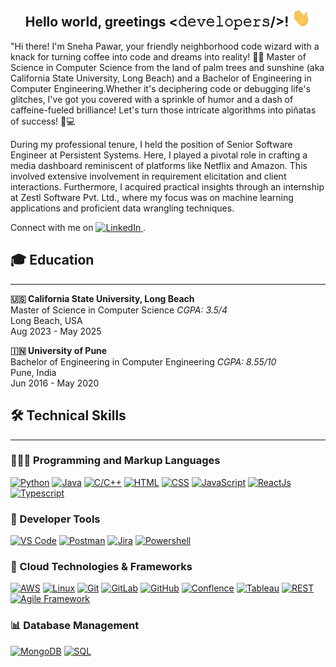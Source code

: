 
<div align="center">
<h2> <strong>Hello world, greetings </strong> <𝚍𝚎𝚟𝚎𝚕𝚘𝚙𝚎𝚛𝚜/>! <img src="https://github.com/Tokyo0915/Sneha-Pawar/blob/main/Hi.gif" width="30"></h2>
</div>
<p>
   "Hi there! I'm Sneha Pawar, your friendly neighborhood code wizard with a knack for turning coffee into code and dreams into reality! 🧙‍♂️ Master of Science in Computer Science from the land of palm trees and sunshine (aka California State University, Long Beach) and a Bachelor of Engineering in Computer Engineering.Whether it's deciphering code or debugging life's glitches, I've got you covered with a sprinkle of humor and a dash of caffeine-fueled brilliance! Let's turn those intricate algorithms into piñatas of success! 🎉💻
</p>
<p>
    During my professional tenure, I held the position of Senior Software Engineer at Persistent Systems. Here, I played a pivotal role in crafting a media dashboard reminiscent of platforms like Netflix and Amazon. This involved extensive involvement in requirement elicitation and client interactions. Furthermore, I acquired practical insights through an internship at Zestl Software Pvt. Ltd., where my focus was on machine learning applications and proficient data wrangling techniques.
</p>
<p>
    Connect with me on
    <a href="https://www.linkedin.com/in/snehabpawar/" target="_blank">
        <img src="https://img.shields.io/badge/LinkedIn-0077B5?logo=linkedin&logoColor=white" alt="LinkedIn">
    </a>.
</p>
<h2>🎓 Education</h2>
<hr>
<p>
    <strong>🇺🇸 California State University, Long Beach</strong>
    <br>
    Master of Science in Computer Science
    <em>CGPA: 3.5/4</em>
    <br>
    Long Beach, USA
    <br>
    Aug 2023 - May 2025
</p>
<p>
    <strong>🇮🇳 University of Pune</strong>
    <br>
    Bachelor of Engineering in Computer Engineering
    <em>CGPA: 8.55/10</em>
    <br>
    Pune, India
    <br>
    Jun 2016 - May 2020
</p>
<summary>
  <h2>🛠️ Technical Skills</h2>
  <hr>
</summary>
<h3>👩🏻‍💻 Programming and Markup Languages</h3>
<p>
    <a href="#"><img alt="Python" src="https://img.shields.io/badge/Python-14354C.svg?logo=python&logoColor=white"></a>
    <a href="#"><img alt="Java" src="https://custom-icon-badges.demolab.com/badge/Java-007396.svg?logo=java&logoColor=white"></a>
    <a href="#"><img alt="C/C++" src="https://img.shields.io/badge/C%2FC%2B%2B-00599C.svg?logo=c%2B%2B&logoColor=white"></a>
    <a href="#"><img alt="HTML" src="https://img.shields.io/badge/HTML-E34F26.svg?logo=html5&logoColor=white"></a>
    <a href="#"><img alt="CSS" src="https://img.shields.io/badge/CSS-1572B6.svg?logo=css3&logoColor=white"></a>
    <a href="#"><img alt="JavaScript" src="https://img.shields.io/badge/JavaScript-F7DF1E.svg?logo=javascript&logoColor=black"></a>
    <a href="#"><img alt="ReactJs" src="https://img.shields.io/badge/React.js-61DAFB?style=flat&logo=react&logoColor=white"></a>
    <a href="#"><img alt="Typescript" src="https://img.shields.io/badge/TypeScript-3178C6?style=flat&logo=typescript&logoColor=white"></a>
</p>
<h3>🧰 Developer Tools</h3>
<p>
    <a href="#"><img alt="VS Code" src="https://img.shields.io/badge/VS_Code-007ACC.svg?logo=visual-studio-code&logoColor=white"></a>
    <a href="#"><img alt="Postman" src="https://img.shields.io/badge/Postman-FF6C37.svg?logo=postman&logoColor=white"></a>
    <a href="#"><img alt="Jira" src="https://img.shields.io/badge/Jira-0052CC.svg?logo=jira&logoColor=white"></a>
    <a href="#"><img alt="Powershell" src="https://img.shields.io/badge/Powershell-5391FE.svg?logo=powershell&logoColor=white"></a>
</p>
<h3>🧩 Cloud Technologies & Frameworks</h3>
<p>
	<a href="#"><img alt="AWS" src="https://img.shields.io/badge/AWS-232F3E.svg?logo=amazon-aws&logoColor=white"></a>
    <a href="#"><img alt="Linux" src="https://img.shields.io/badge/Linux-FCC624.svg?logo=linux&logoColor=black"></a>
    <a href="#"><img alt="Git" src="https://img.shields.io/badge/Git-F05032.svg?logo=git&logoColor=white"></a>
    <a href="#"><img alt="GitLab" src="https://img.shields.io/badge/GitLab-FCA121?style=flat&logo=gitlab&logoColor=white"></a>
    <a href="#"><img alt="GitHub" src="https://img.shields.io/badge/GitHub-181717?style=flat&logo=github&logoColor=white"></a>
    <a href="#"><img alt="Conflence" src="https://img.shields.io/badge/Confluence-172B4D?style=flat&logo=confluence&logoColor=white"></a>
    <a href="#"><img alt="Tableau" src="https://img.shields.io/badge/Tableau-E97627.svg?logo=tableau&logoColor=white"></a>
    <a href="#"><img alt="REST" src="https://img.shields.io/badge/REST-61DAFB.svg?logo=rest&logoColor=black"></a>
    <a href="#"><img alt="Agile Framework" src="https://img.shields.io/badge/Agile_Framework-009FDA.svg?logo=agile&logoColor=white"></a>
</p>
<h3>📊 Database Management</h3>
<p>
    <a href="#"><img alt="MongoDB" src="https://img.shields.io/badge/MongoDB-47A248.svg?logo=mongodb&logoColor=white"></a>
    <a href="#"><img alt="SQL" src="https://custom-icon-badges.demolab.com/badge/SQL-025E8C.svg?logo=database&logoColor=white"></a>
</p>
